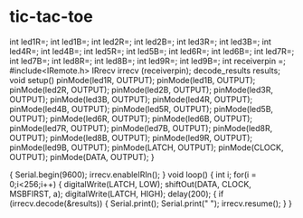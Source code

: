 tic-tac-toe
===========
int led1R=;
int led1B=;
int led2R=;
int led2B=;
int led3R=;
int led3B=;
int led4R=;
int led4B=;
int led5R=;
int led5B=;
int led6R=;
int led6B=;
int led7R=;
int led7B=;
int led8R=;
int led8B=;
int led9R=;
int led9B=;
int receiverpin =;
#include<IRemote.h>
IRrecv irrecv (receiverpin);
decode_results results;
void setup()
pinMode(led1R, OUTPUT);
pinMode(led1B, OUTPUT);
pinMode(led2R, OUTPUT);
pinMode(led2B, OUTPUT);
pinMode(led3R, OUTPUT);
pinMode(led3B, OUTPUT);
pinMode(led4R, OUTPUT);
pinMode(led4B, OUTPUT);
pinMode(led5R, OUTPUT);
pinMode(led5B, OUTPUT);
pinMode(led6R, OUTPUT);
pinMode(led6B, OUTPUT);
pinMode(led7R, OUTPUT);
pinMode(led7B, OUTPUT);
pinMode(led8R, OUTPUT);
pinMode(led8B, OUTPUT);
pinMode(led9R, OUTPUT);
pinMode(led9B, OUTPUT);
pinMode(LATCH, OUTPUT);
pinMode(CLOCK, OUTPUT);
pinMode(DATA, OUTPUT);
}

{
Serial.begin(9600);
irrecv.enableIRIn();
}
void loop()
{
  int i;
  for(i = 0;i<256;i++)
  {
    digitalWrite(LATCH, LOW);
    shiftOut(DATA, CLOCK, MSBFIRST, a);
    digitalWrite(LATCH, HIGH);
    delay(200);
{
  if (irrecv.decode(&results))
  {
    Serial.print();
    Serial.print(" ");
    irrecv.resume();
  }
}
